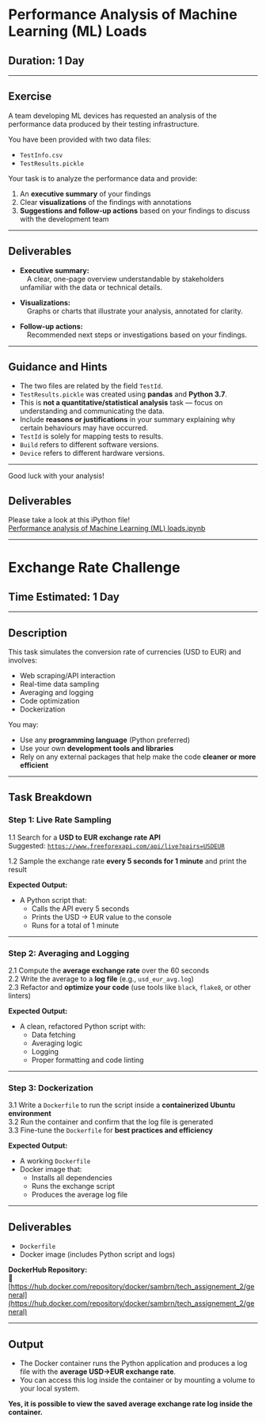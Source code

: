 # Performance Analysis of Machine Learning (ML) Loads

## Duration: 1 Day

---

## Exercise

A team developing ML devices has requested an analysis of the performance data produced by their testing infrastructure.

You have been provided with two data files:  
- `TestInfo.csv`  
- `TestResults.pickle`

Your task is to analyze the performance data and provide:

1. An **executive summary** of your findings  
2. Clear **visualizations** of the findings with annotations  
3. **Suggestions and follow-up actions** based on your findings to discuss with the development team

---

## Deliverables

- **Executive summary:**  
 A clear, one-page overview understandable by stakeholders unfamiliar with the data or technical details.

- **Visualizations:**  
 Graphs or charts that illustrate your analysis, annotated for clarity.

- **Follow-up actions:**  
 Recommended next steps or investigations based on your findings.

---

## Guidance and Hints

- The two files are related by the field `TestId`.  
- `TestResults.pickle` was created using **pandas** and **Python 3.7**.  
- This is **not a quantitative/statistical analysis** task — focus on understanding and communicating the data.  
- Include **reasons or justifications** in your summary explaining why certain behaviours may have occurred.  
- `TestId` is solely for mapping tests to results.  
- `Build` refers to different software versions.  
- `Device` refers to different hardware versions.

---

Good luck with your analysis!

## Deliverables  
Please take a look at this iPython file!  
[Performance analysis of Machine Learning (ML) loads.ipynb](DataAnalysis%2FPerformance%20analysis%20of%20Machine%20Learning%20%28ML%29%20loads.ipynb)

---

# Exchange Rate Challenge

## Time Estimated: 1 Day

---

## Description

This task simulates the conversion rate of currencies (USD to EUR) and involves:

- Web scraping/API interaction  
- Real-time data sampling  
- Averaging and logging  
- Code optimization  
- Dockerization

You may:

- Use any **programming language** (Python preferred)  
- Use your own **development tools and libraries**  
- Rely on any external packages that help make the code **cleaner or more efficient**

---

## Task Breakdown

### Step 1: Live Rate Sampling

1.1 Search for a **USD to EUR exchange rate API**  
Suggested: [`https://www.freeforexapi.com/api/live?pairs=USDEUR`](https://www.freeforexapi.com/api/live?pairs=USDEUR)

1.2 Sample the exchange rate **every 5 seconds for 1 minute** and print the result

**Expected Output:**  
- A Python script that:  
  - Calls the API every 5 seconds  
  - Prints the USD → EUR value to the console  
  - Runs for a total of 1 minute

---

### Step 2: Averaging and Logging

2.1 Compute the **average exchange rate** over the 60 seconds  
2.2 Write the average to a **log file** (e.g., `usd_eur_avg.log`)  
2.3 Refactor and **optimize your code** (use tools like `black`, `flake8`, or other linters)

**Expected Output:**  
- A clean, refactored Python script with:  
  - Data fetching  
  - Averaging logic  
  - Logging  
  - Proper formatting and code linting

---

### Step 3: Dockerization

3.1 Write a `Dockerfile` to run the script inside a **containerized Ubuntu environment**  
3.2 Run the container and confirm that the log file is generated  
3.3 Fine-tune the `Dockerfile` for **best practices and efficiency**

**Expected Output:**  
- A working `Dockerfile`  
- Docker image that:  
  - Installs all dependencies  
  - Runs the exchange script  
  - Produces the average log file

---

## Deliverables

- `Dockerfile`  
- Docker image (includes Python script and logs)

**DockerHub Repository:**  
🔗 [https://hub.docker.com/repository/docker/sambrn/tech_assignement_2/general](https://hub.docker.com/repository/docker/sambrn/tech_assignement_2/general)

---

## Output

- The Docker container runs the Python application and produces a log file with the **average USD→EUR exchange rate**.  
- You can access this log inside the container or by mounting a volume to your local system.

**Yes, it is possible to view the saved average exchange rate log inside the container.**

